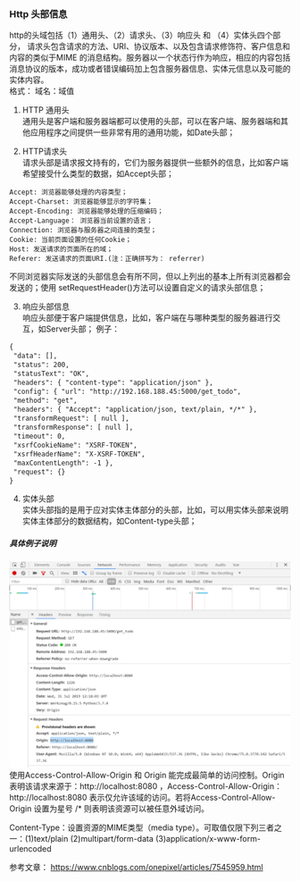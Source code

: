 ### Http 头部信息  
  http的头域包括（1）通用头、（2）请求头、（3）响应头 和 （4）实体头四个部分， 请求头包含请求的方法、URI、协议版本、以及包含请求修饰符、客户信息和内容的类似于MIME 的消息结构。服务器以一个状态行作为响应，相应的内容包括消息协议的版本，成功或者错误编码加上包含服务器信息、实体元信息以及可能的实体内容。  
  格式： 域名：域值  
  1. HTTP 通用头  
  通用头是客户端和服务器端都可以使用的头部，可以在客户端、服务器端和其他应用程序之间提供一些非常有用的通用功能，如Date头部；  
  
  2. HTTP请求头  
  请求头部是请求报文持有的，它们为服务器提供一些额外的信息，比如客户端希望接受什么类型的数据，如Accept头部；
  ```
  Accept: 浏览器能够处理的内容类型；
  Accept-Charset: 浏览器能够显示的字符集；
  Accept-Encoding: 浏览器能够处理的压缩编码；
  Accept-Language： 浏览器当前设置的语言；
  Connection: 浏览器与服务器之间连接的类型；
  Cookie: 当前页面设置的任何Cookie；
  Host: 发送请求的页面所在的域；
  Referer: 发送请求的页面URI.(注：正确拼写为： referrer)
  ```
  不同浏览器实际发送的头部信息会有所不同，但以上列出的基本上所有浏览器都会发送的；使用 setRequestHeader()方法可以设置自定义的请求头部信息；  
  
  3. 响应头部信息   
  响应头部便于客户端提供信息，比如，客户端在与哪种类型的服务器进行交互，如Server头部；
  例子：
  ```
  {
   "data": [], 
   "status": 200, 
   "statusText": "OK", 
   "headers": { "content-type": "application/json" }, 
   "config": { "url": "http://192.168.188.45:5000/get_todo",
   "method": "get",
   "headers": { "Accept": "application/json, text/plain, */*" },
   "transformRequest": [ null ], 
   "transformResponse": [ null ],
   "timeout": 0, 
   "xsrfCookieName": "XSRF-TOKEN", 
   "xsrfHeaderName": "X-XSRF-TOKEN", 
   "maxContentLength": -1 }, 
   "request": {} 
  }
  ```  
  4. 实体头部  
  实体头部指的是用于应对实体主体部分的头部，比如，可以用实体头部来说明实体主体部分的数据结构，如Content-type头部；  

##### 具体例子说明  
  ![headers](./images/headers.png)  
  使用Access-Control-Allow-Origin 和 Origin 能完成最简单的访问控制。Origin表明该请求来源于：http://localhost:8080 ，Access-Control-Allow-Origin：http://localhost:8080 表示仅允许该域的访问。若将Access-Control-Allow-Origin 设置为星号 /* 则表明该资源可以被任意外域访问。  
    
 Content-Type：设置资源的MIME类型（media type）。可取值仅限下列三者之一：(1)text/plain (2)multipart/form-data (3)application/x-www-form-urlencoded  
 
  参考文章： https://www.cnblogs.com/onepixel/articles/7545959.html
  
